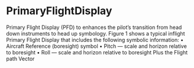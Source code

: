 # PrimaryFlightDisplay
Primary Flight Display (PFD) to enhances the pilot’s transition from head down instruments to head up symbology. Figure 1 shows a typical inflight Primary Flight Display that includes the following symbolic information: • Aircraft Reference (boresight) symbol • Pitch — scale and horizon relative to boresight • Roll — scale and horizon relative to boresight 
Plus the Flight path Vector
